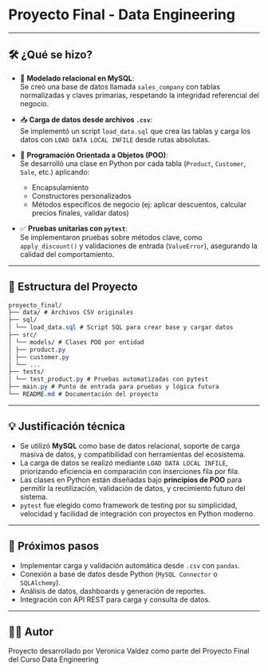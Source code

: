 # Proyecto Final - Data Engineering

---

## 🛠️ ¿Qué se hizo?

- 📄 **Modelado relacional en MySQL**:  
  Se creó una base de datos llamada `sales_company` con tablas normalizadas y claves primarias, respetando la integridad referencial del negocio.

- 📥 **Carga de datos desde archivos `.csv`**:  
  Se implementó un script `load_data.sql` que crea las tablas y carga los datos con `LOAD DATA LOCAL INFILE` desde rutas absolutas.

- 🧱 **Programación Orientada a Objetos (POO)**:  
  Se desarrolló una clase en Python por cada tabla (`Product`, `Customer`, `Sale`, etc.) aplicando:
  - Encapsulamiento
  - Constructores personalizados
  - Métodos específicos de negocio (ej: aplicar descuentos, calcular precios finales, validar datos)

- ✅ **Pruebas unitarias con `pytest`**:  
  Se implementaron pruebas sobre métodos clave, como `apply_discount()` y validaciones de entrada (`ValueError`), asegurando la calidad del comportamiento.

---

## 📁 Estructura del Proyecto

```css
proyecto_final/
├── data/ # Archivos CSV originales
├── sql/
│ └── load_data.sql # Script SQL para crear base y cargar datos
├── src/
│ └── models/ # Clases POO por entidad
│ ├── product.py
│ ├── customer.py
│ └── ...
├── tests/
│ └── test_product.py # Pruebas automatizadas con pytest
├── main.py # Punto de entrada para pruebas y lógica futura
└── README.md # Documentación del proyecto

```


---

## 💡 Justificación técnica

- Se utilizó **MySQL** como base de datos relacional, soporte de carga masiva de datos, y compatibilidad con herramientas del ecosistema.
- La carga de datos se realizó mediante `LOAD DATA LOCAL INFILE`, priorizando eficiencia en comparación con inserciones fila por fila.
- Las clases en Python están diseñadas bajo **principios de POO** para permitir la reutilización, validación de datos, y crecimiento futuro del sistema.
- `pytest` fue elegido como framework de testing por su simplicidad, velocidad y facilidad de integración con proyectos en Python moderno.

---

## 🚧 Próximos pasos

- Implementar carga y validación automática desde `.csv` con `pandas`.
- Conexión a base de datos desde Python (`MySQL Connector` o `SQLAlchemy`).
- Análisis de datos, dashboards y generación de reportes.
- Integración con API REST para carga y consulta de datos.

---

## 👩‍💻 Autor

Proyecto desarrollado por Veronica Valdez como parte del Proyecto Final del Curso Data Engineering
